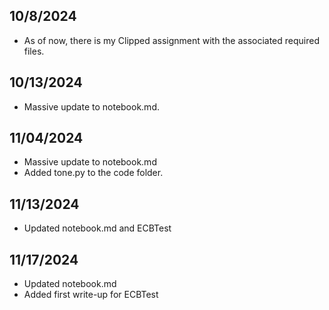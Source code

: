 ## 10/8/2024
- As of now, there is my Clipped assignment with the associated required files.

## 10/13/2024
- Massive update to notebook.md.

## 11/04/2024
- Massive update to notebook.md
- Added tone.py to the code folder.

## 11/13/2024
- Updated notebook.md and ECBTest

## 11/17/2024
- Updated notebook.md
- Added first write-up for ECBTest
